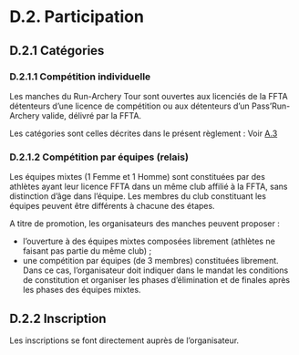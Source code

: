 # D.2. Participation

## D.2.1 Catégories

### D.2.1.1 Compétition individuelle

Les manches du Run-Archery Tour sont ouvertes aux licenciés de la FFTA détenteurs d’une licence de compétition ou aux détenteurs d’un Pass’Run-Archery valide, délivré par la FFTA.

Les catégories sont celles décrites dans le présent règlement : Voir [A.3](https://livre-reglements.tiralarc-grand-est.fr/reglements/II/7/A/3/)

### D.2.1.2 Compétition par équipes (relais)

Les équipes mixtes (1 Femme et 1 Homme) sont constituées par des athlètes ayant leur licence FFTA dans un même club affilié à la FFTA, sans distinction d’âge dans l’équipe.
Les membres du club constituant les équipes peuvent être différents à chacune des étapes.

A titre de promotion, les organisateurs des manches peuvent proposer :

- l’ouverture à des équipes mixtes composées librement (athlètes ne faisant pas partie du même club) ;
- une compétition par équipes (de 3 membres) constituées librement. Dans ce cas, l’organisateur doit indiquer dans le mandat les conditions de constitution et organiser les phases d’élimination et de finales après les phases des équipes mixtes.

## D.2.2 Inscription

Les inscriptions se font directement auprès de l’organisateur.
